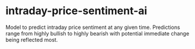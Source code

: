 # intraday-price-sentiment-ai
Model to predict intraday price sentiment at any given time. Predictions range from highly bullish to highly bearish with potential immediate change being reflected most.
